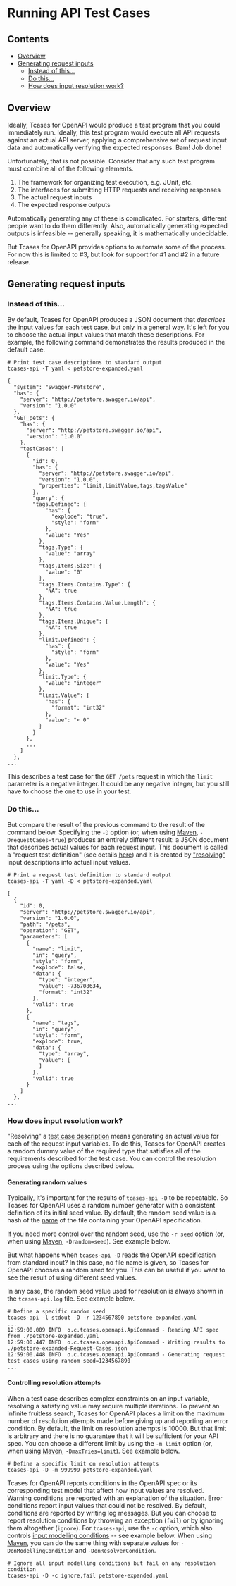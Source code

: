 # Running API Test Cases #

## Contents ##

  - [Overview](#overview)
  - [Generating request inputs](#generating-request-inputs)
    - [Instead of this...](#instead-of-this)
    - [Do this...](#do-this)
    - [How does input resolution work?](#how-does-input-resolution-work)
  
## Overview ##

Ideally, Tcases for OpenAPI would produce a test program that you could immediately run. Ideally, this test program would
execute all API requests against an actual API server, applying a comprehensive set of request input data and automatically verifying
the expected responses. Bam! Job done!

Unfortunately, that is not possible. Consider that any such test program must combine all of the following elements.

  1. The framework for organizing test execution, e.g. JUnit, etc.
  1. The interfaces for submitting HTTP requests and receiving responses
  1. The actual request inputs
  1. The expected response outputs

Automatically generating any of these is complicated. For starters, different people want to do them differently. Also,
automatically generating expected outputs is infeasible -- generally speaking, it is mathematically undecidable.

But Tcases for OpenAPI provides options to automate some of the process. For now this is limited to #3, but look for
support for #1 and #2 in a future release.

## Generating request inputs ##

### Instead of this... ###

By default, Tcases for OpenAPI produces a JSON document that *describes* the input values for each test case, but only in a general way.
It's left for you to choose the actual input values that match these descriptions. For example, the following command demonstrates
the results produced in the default case.

```
# Print test case descriptions to standard output
tcases-api -T yaml < petstore-expanded.yaml

{
  "system": "Swagger-Petstore",
  "has": {
    "server": "http://petstore.swagger.io/api",
    "version": "1.0.0"
  },
  "GET_pets": {
    "has": {
      "server": "http://petstore.swagger.io/api",
      "version": "1.0.0"
    },
    "testCases": [
      {
        "id": 0,
        "has": {
          "server": "http://petstore.swagger.io/api",
          "version": "1.0.0",
          "properties": "limit,limitValue,tags,tagsValue"
        },
        "query": {
        "tags.Defined": {
            "has": {
              "explode": "true",
              "style": "form"
            },
            "value": "Yes"
          },
          "tags.Type": {
            "value": "array"
          },
          "tags.Items.Size": {
            "value": "0"
          },
          "tags.Items.Contains.Type": {
            "NA": true
          },
          "tags.Items.Contains.Value.Length": {
            "NA": true
          },
          "tags.Items.Unique": {
            "NA": true
          },
          "limit.Defined": {
            "has": {
              "style": "form"
            },
            "value": "Yes"
          },
          "limit.Type": {
            "value": "integer"
          },
          "limit.Value": {
            "has": {
              "format": "int32"
            },
            "value": "< 0"
          }
        }
      },
      ...
    ]
  },
...
```

This describes a test case for the `GET /pets` request in which the `limit` parameter is a negative integer. It could be any negative integer, but you still
have to choose the one to use in your test.

### Do this... ###

But compare the result of the previous command to the result of the command below. Specifying the `-D` option (or, when using
[Maven](http://www.cornutum.org/tcases/docs/tcases-maven-plugin/api-mojo.html), `-DrequestCases=true`) produces an entirely
different result: a JSON document that describes actual values for each request input. This document is called a "request test
definition" (see details [here](Request-Test-Definition.md)) and it is created by ["resolving"](#how-does-input-resolution-work)
input descriptions into actual input values.

```
# Print a request test definition to standard output
tcases-api -T yaml -D < petstore-expanded.yaml

[
  {
    "id": 0,
    "server": "http://petstore.swagger.io/api",
    "version": "1.0.0",
    "path": "/pets",
    "operation": "GET",
    "parameters": [
      {
        "name": "limit",
        "in": "query",
        "style": "form",
        "explode": false,
        "data": {
          "type": "integer",
          "value": -736708634,
          "format": "int32"
        },
        "valid": true
      },
      {
        "name": "tags",
        "in": "query",
        "style": "form",
        "explode": true,
        "data": {
          "type": "array",
          "value": [
          ]
        },
        "valid": true
      }
    ]
  },
...  
```

### How does input resolution work? ###

"Resolving" a [test case description](http://www.cornutum.org/tcases/docs/Tcases-Json.htm#testCases) means generating an actual
value for each of the request input variables. To do this, Tcases for OpenAPI creates a random dummy value of the required type
that satisfies all of the requirements described for the test case. You can control the resolution process using the options
described below.

#### Generating random values ####

Typically, it's important for the results of `tcases-api -D` to be repeatable. So Tcases for OpenAPI uses a random number
generator with a consistent definition of its initial seed value. By default, the random seed value is a hash of the
[name](https://docs.oracle.com/javase/8/docs/api/java/io/File.html#getName--) of the file containing your OpenAPI specification.

If you need more control over the random seed, use the `-r seed` option (or, when using
[Maven](http://www.cornutum.org/tcases/docs/tcases-maven-plugin/api-mojo.html), `-Drandom=seed`). See example below.

But what happens when `tcases-api -D` reads the OpenAPI specification from standard input? In this case, no file name is given,
so Tcases for OpenAPI chooses a random seed for you. This can be useful if you want to see the result of using different seed values.

In any case, the random seed value used for resolution is always shown in the `tcases-api.log` file. See example below.

```
# Define a specific random seed
tcases-api -l stdout -D -r 1234567890 petstore-expanded.yaml
...
12:59:00.009 INFO  o.c.tcases.openapi.ApiCommand - Reading API spec from ./petstore-expanded.yaml
12:59:00.447 INFO  o.c.tcases.openapi.ApiCommand - Writing results to ./petstore-expanded-Request-Cases.json
12:59:00.448 INFO  o.c.tcases.openapi.ApiCommand - Generating request test cases using random seed=1234567890
...
```

#### Controlling resolution attempts ####

When a test case describes complex constraints on an input variable, resolving a satisfying value may require multiple
iterations. To prevent an infinite fruitless search, Tcases for OpenAPI places a limit on the maximum number of resolution
attempts made before giving up and reporting an error condition. By default, the limit on resolution attempts is 10000. But that limit is
arbitrary and there is no guarantee that it will be sufficient for your API spec. You can choose a different limit by using the `-m
limit` option (or, when using [Maven](http://www.cornutum.org/tcases/docs/tcases-maven-plugin/api-mojo.html),
`-DmaxTries=limit`). See example below.

```
# Define a specific limit on resolution attempts
tcases-api -D -m 999999 petstore-expanded.yaml
```

Tcases for OpenAPI reports conditions in the OpenAPI spec or its corresponding test model that affect how input values are
resolved.  Warning conditions are reported with an explanation of the situation. Error conditions report input values that could
not be resolved. By default, conditions are reported by writing log messages. But you can choose to report resolution conditions by
throwing an exception (`fail`) or by ignoring them altogether (`ignore`). For `tcases-api`, use the `-c` option, which also
controls [input modelling conditions](README.md#semantic-linting-with-tcases-for-openapi) -- see example below.
When using [Maven](http://www.cornutum.org/tcases/docs/tcases-maven-plugin/api-mojo.html), you can do the same thing with
separate values for `-DonModellingCondition` and `-DonResolverCondition`.

```
# Ignore all input modelling conditions but fail on any resolution condition
tcases-api -D -c ignore,fail petstore-expanded.yaml
```

